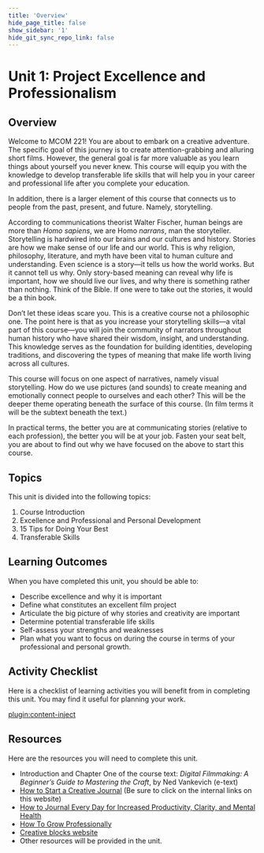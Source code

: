 ```yaml
---
title: 'Overview'
hide_page_title: false
show_sidebar: '1'
hide_git_sync_repo_link: false
---
```

# Unit 1: Project Excellence and Professionalism

## Overview

Welcome to MCOM 221! You are about to embark on a creative adventure. The specific goal of this journey is to create attention-grabbing  and alluring short films. However, the general goal is far more valuable as you learn things about yourself you never knew. This course will equip you with the knowledge to develop transferable life skills that will help you in your career and professional life after you complete your education.

In addition, there is a larger element of this course that connects us to people from the past, present, and future. Namely, storytelling.

According to communications theorist Walter Fischer, human beings are more than *Homo sapiens*, we are Homo *narrans*, man the storyteller. Storytelling is hardwired into our brains and our cultures and history. Stories are how we make sense of our life and our world. This is why religion, philosophy, literature, and myth have been vital to human culture and understanding. Even science is a story—it tells us how the world works. But it cannot tell us why. Only story-based meaning can reveal why life is important, how we should live our lives, and why there is something rather than nothing. Think of the Bible. If one were to take out the stories, it would be a thin book.

Don’t let these ideas scare you. This is a creative course not a philosophic one. The point here is that as you increase your storytelling skills—a vital part of this course—you will join the community of narrators throughout human history who have shared their wisdom, insight, and understanding. This knowledge serves as the foundation for building identities, developing traditions, and discovering the types of meaning that make life worth living across all cultures.

This course will focus on one aspect of narratives, namely visual storytelling. How do we use pictures (and sounds) to create meaning and emotionally connect people to ourselves and each other? This will be the deeper theme operating beneath the surface of this course. (In film terms it will be the subtext beneath the text.)

In practical terms, the better you are at communicating stories (relative to each profession), the better you will be at your job. Fasten your seat belt, you are about to find out why we have focused on the above to start this course.

## Topics

This unit is divided into the following topics:
1. Course Introduction
1. Excellence and Professional and Personal Development
1. 15 Tips for Doing Your Best
1. Transferable Skills

## Learning Outcomes

When you have completed this unit, you should be able to:
  - Describe excellence and why it is important
  - Define what constitutes an excellent film project
  - Articulate the big picture of why stories and creativity are important
  - Determine potential transferable life skills
  - Self-assess your strengths and weaknesses
  - Plan what you want to focus on during the course in terms of your professional and personal growth.

## Activity Checklist

Here is a checklist of learning activities you will benefit from in completing this unit. You may find it useful for planning your work.

[plugin:content-inject](_schedule)


## Resources

Here are the resources you will need to complete this unit.
  - Introduction and Chapter One of the course text: *Digital Filmmaking: A Beginner’s Guide to Mastering the Craft*, by Ned Vankevich (e-text)
  - [How to Start a Creative Journal](https://karenbanes.com/how-to-start-a-creative-journal) (Be sure to click on the internal links on this website)
  - [How to Journal Every Day for Increased Productivity, Clarity, and Mental Health](https://www.youtube.com/watch?v=hUTWo7_W0lc)
  - [How To Grow Professionally](https://brandyourself.com/blog/guide/how-to-grow-professionally/)
  - [Creative blocks website](https://www.goodtherapy.org/learn-about-therapy/issues/creative-blocks)
  - Other resources will be provided in the unit.
